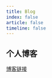 ```yaml
---
title: Blog
index: false
article: false
timeline: false
---
```


## 个人博客

[博客链接](https://mrwen33.github.io)
